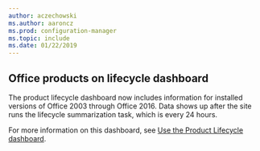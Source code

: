 ```yaml
---
author: aczechowski
ms.author: aaroncz
ms.prod: configuration-manager
ms.topic: include
ms.date: 01/22/2019
---
```


## <a name="bkmk_lifecycle"></a> Office products on lifecycle dashboard
<!--3556026-->

The product lifecycle dashboard now includes information for installed versions of Office 2003 through Office 2016. Data shows up after the site runs the lifecycle summarization task, which is every 24 hours.

For more information on this dashboard, see [Use the Product Lifecycle dashboard](/sccm/core/clients/manage/asset-intelligence/product-lifecycle-dashboard).

